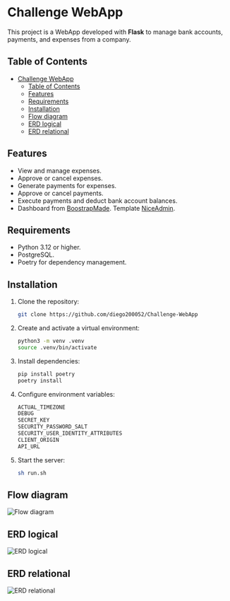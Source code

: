 # Challenge WebApp

This project is a WebApp developed with **Flask** to manage bank accounts, payments, and expenses from a company.

## Table of Contents

- [Challenge WebApp](#challenge-webapp)
  - [Table of Contents](#table-of-contents)
  - [Features](#features)
  - [Requirements](#requirements)
  - [Installation](#installation)
  - [Flow diagram](#flow-diagram)
  - [ERD logical](#erd-logical)
  - [ERD relational](#erd-relational)

## Features

- View and manage expenses.
- Approve or cancel expenses.
- Generate payments for expenses.
- Approve or cancel payments.
- Execute payments and deduct bank account balances.
- Dashboard from [BoostrapMade](https://bootstrapmade.com/). Template [NiceAdmin](https://bootstrapmade.com/nice-admin-bootstrap-admin-html-template/).

## Requirements

- Python 3.12 or higher.
- PostgreSQL.
- Poetry for dependency management.

## Installation

1. Clone the repository:
   ```bash
   git clone https://github.com/diego200052/Challenge-WebApp
2. Create and activate a virtual environment:
   ```bash
   python3 -m venv .venv
   source .venv/bin/activate
3. Install dependencies:
   ```bash
   pip install poetry
   poetry install
4. Configure environment variables:
    ```bash
    ACTUAL_TIMEZONE
    DEBUG
    SECRET_KEY
    SECURITY_PASSWORD_SALT
    SECURITY_USER_IDENTITY_ATTRIBUTES
    CLIENT_ORIGIN
    API_URL
1. Start the server:
   ```bash
   sh run.sh

## Flow diagram

![Flow diagram](img/FlowDiagram.png)

## ERD logical

![ERD logical](img/Logical.png)

## ERD relational

![ERD relational](img/Relational.png)
